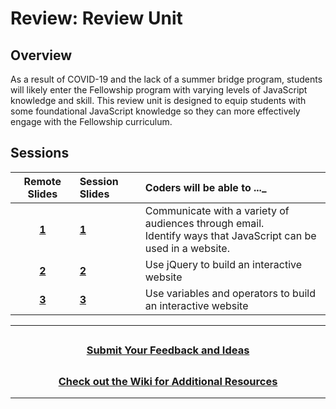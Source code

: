 # Review: Review Unit

## Overview

As a result of COVID-19 and the lack of a summer bridge program, students will likely enter the Fellowship program with varying levels of JavaScript knowledge and skill. This review unit is designed to equip students with some foundational JavaScript knowledge so they can more effectively engage with the Fellowship curriculum.

## Sessions

|Remote Slides|                                                        Session Slides                                                       | Coders will be able to ...\_                                                                                      |
| :------------------------------------------------------: | :-------------------------------------------------- |:-------|
|[**1**](https://docs.google.com/presentation/d/1tIHRLAVrJYtLOjK_k-RrQ5BDHHzDKpchzt2ZE7tKxSc/edit#slide=id.g6031cbd622_0_8)|  [**1**](https://docs.google.com/presentation/d/1TPfzrZzOlq1gZugY0Ixhz0mGl2HKhpijwSGzy4N5wRY/edit#slide=id.g6031cbd622_0_0)   | Communicate with a variety of audiences through email.<br>Identify ways that JavaScript can be used in a website. |
|[**2**](https://docs.google.com/presentation/d/1DjCfPoTWBdMvPHnG0z4cZal0qIgKl_dkP8UX4s7JA4I/edit#slide=id.g89a19f1754_0_1869)|  [**2**](https://docs.google.com/presentation/d/1Z5C-uD68_m0Qn3h2PXo6QZK4L5PP_crSNTYnZO2DYLg/edit#slide=id.g2a649694b1_0_43)  | Use jQuery to build an interactive website                                                                        |
|[**3**](https://docs.google.com/presentation/d/1UR6woiVGODXF9xzM4exMpjhZ_LCZuYjdH_gy0tUdYzM/edit#slide=id.g89a19f1754_0_1869)| [**3**](https://docs.google.com/presentation/d/1JS7GXjzHGp3W300jNIzKlc2w5rDDqdMPiwu8F2KMXrE/edit#slide=id.g89a19f1754_0_1869) | Use variables and operators to build an interactive website                                                       |

---
## <h3 align="center"><a href="https://docs.google.com/forms/d/e/1FAIpQLSc4oUNSthmU63TqlzUOOWd3buX3tGVIPRNDm0tsLB_nOONRLQ/viewform">Submit Your Feedback and Ideas</a></h3>

## <h3 align="center"><a href="https://github.com/itscodenation/curriculum-21-22/wiki">Check out the Wiki for Additional Resources</a></h3>

---
